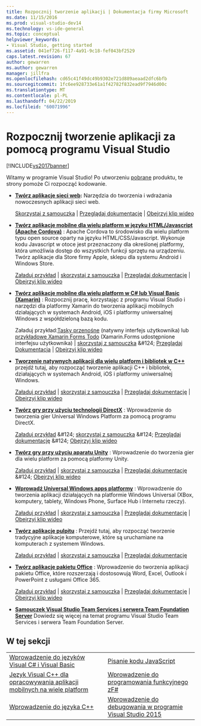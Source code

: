 ```yaml
---
title: Rozpocznij tworzenie aplikacji | Dokumentacja firmy Microsoft
ms.date: 11/15/2016
ms.prod: visual-studio-dev14
ms.technology: vs-ide-general
ms.topic: conceptual
helpviewer_keywords:
- Visual Studio, getting started
ms.assetid: 041ef726-f117-4a91-9c18-fef043bf2529
caps.latest.revision: 67
author: gewarren
ms.author: gewarren
manager: jillfra
ms.openlocfilehash: cd65c41f49dc49b9302e721d889aeaad2dfc6bfb
ms.sourcegitcommit: 1fc6ee928733e61a1f42782f832ead9f7946d00c
ms.translationtype: MT
ms.contentlocale: pl-PL
ms.lasthandoff: 04/22/2019
ms.locfileid: "60071996"
---
```

# <a name="get-started-developing-with-visual-studio"></a>Rozpocznij tworzenie aplikacji za pomocą programu Visual Studio
[!INCLUDE[vs2017banner](../includes/vs2017banner.md)]

Witamy w programie Visual Studio! Po utworzeniu [pobrane](http://www.visualstudio.com/community) produktu, te strony pomoże Ci rozpocząć kodowanie.

- **[Twórz aplikacje sieci web](https://www.visualstudio.com/features/modern-web-tooling-vs):** Narzędzia do tworzenia i wdrażania nowoczesnych aplikacji sieci web.

     [Skorzystaj z samouczka](https://docs.asp.net/en/latest/tutorials/your-first-aspnet-application.html) &#124; [Przeglądaj dokumentację](https://docs.asp.net/) &#124; [Obejrzyj klip wideo](http://www.asp.net/vnext)

- **[Twórz aplikacje mobilne dla wielu platform w języku HTML/Javascript (Apache Cordova)](http://taco.visualstudio.com/docs/get-started-first-mobile-app/)**  :               Apache Cordova to środowisko dla wielu platform typu open source oparty na języku HTML/CSS/Javascript.  Wykonuje kodu Javascript w otoce jest przeznaczony dla określonej platformy, która umożliwia dostęp do wszystkich funkcji sprzętu na urządzeniu. Twórz aplikacje dla Store firmy Apple, sklepu dla systemu Android i Windows Store.

     [Załaduj przykład](https://github.com/Microsoft/cordova-samples/tree/master/todo-angularjs) &#124; [skorzystaj z samouczka](http://taco.visualstudio.com/docs/get-started-first-mobile-app/) &#124; [Przeglądaj dokumentację](http://taco.visualstudio.com/docs/get-started-vs-tools-apache-cordova/) &#124; [Obejrzyj klip wideo](https://channel9.msdn.com/Blogs/Seth-Juarez/Getting-Started-with-Apache-Cordova-in-Visual-Studio)

- **[Twórz aplikacje mobilne dla wielu platform w C# lub Visual Basic (Xamarin)](../cross-platform/visual-studio-and-xamarin.md)**  : Rozpocznij pracę, korzystając z programu Visual Studio i narzędzi dla platformy Xamarin do tworzenia aplikacji mobilnych działających w systemach Android, iOS i platformy uniwersalnej Windows z współdzieloną bazą kodu.

     Załaduj przykład:[Tasky przenośne](http://developer.xamarin.com/samples/mobile/TaskyPortable/) (natywny interfejs użytkownika) lub [przykładowe Xamarin Forms Todo](https://github.com/xamarin/xamarin-forms-samples/tree/master/Todo) (Xamarin.Forms udostępnione interfejsu użytkownika) &#124; [skorzystaj z samouczka](https://msdn.microsoft.com/library/dn879698\(v=vs.140\).aspx) &#124; [Przeglądaj Dokumentacja](https://msdn.microsoft.com/library/mt299001.aspx) &#124; [Obejrzyj klip wideo](https://channel9.msdn.com/Series/Cross-Platform-Development-with-Xamarin--Visual-Studio/01)

- **[Tworzenie natywnych aplikacji dla wielu platform i bibliotek w C++](https://www.visualstudio.com/explore/cplusplus-mdd-vs.aspx)**  przejdź tutaj, aby rozpocząć tworzenie aplikacji C++ i bibliotek, działających w systemach Android, iOS i platformy uniwersalnej Windows.

     [Załaduj przykład](https://code.msdn.microsoft.com/MoreTeaPots-Android-a9bd8549) &#124; [skorzystaj z samouczka](https://msdn.microsoft.com/library/dn707595.aspx) &#124; [Przeglądaj dokumentację](https://msdn.microsoft.com/library/dn707591.aspx) &#124; [Obejrzyj klip wideo](https://channel9.msdn.com/Series/ConnectOn-Demand/239)

- **[Twórz gry przy użyciu technologii DirectX](https://msdn.microsoft.com/library/windows/desktop/ee663274\(v=vs.85\).aspx)**  : Wprowadzenie do tworzenia gier Universal Windows Platform za pomocą programu DirectX.

     [Załaduj przykład](https://msdn.microsoft.com/library/windows/desktop/bb153300\(v=vs.85\).aspx) &#124; [skorzystaj z samouczka](https://msdn.microsoft.com/library/windows/desktop/bb153264\(v=vs.85\).aspx) &#124; [Przeglądaj dokumentację](https://msdn.microsoft.com/library/windows/desktop/ee663274\(v=vs.85\).aspx) &#124; [Obejrzyj klip wideo](https://channel9.msdn.com/Series/Introduction-to-C-and-DirectX-Game-Development/01)

- **[Twórz gry przy użyciu aparatu Unity](../cross-platform/visual-studio-tools-for-unity.md)**  : Wprowadzenie do tworzenia gier dla wielu platform za pomocą platformy Unity.

     [Załaduj przykład](http://unity3d.com/learn/resources/downloads) &#124; [skorzystaj z samouczka](http://unity3d.com/learn/tutorials/projects/roll-ball-tutorial) &#124; [Przeglądaj dokumentację](https://msdn.microsoft.com/library/dn940019\(v=vs.140\).aspx) &#124; [Obejrzyj klip wideo](https://www.youtube.com/playlist?list=PLReL099Y5nRfseAg0k1SJOlpqdcsDs8Em)

- **[Wprowadź Universal Windows apps platformy](https://dev.windows.com/windows-apps)**  : Wprowadzenie do tworzenia aplikacji działających na platformie Windows Universal (XBox, komputery, tablety, Windows Phone, Surface Hub i Internetu rzeczy).

     [Załaduj przykład](https://github.com/Microsoft/Windows-universal-samples) &#124; [skorzystaj z samouczka](https://msdn.microsoft.com/library/windows/apps/dn765018.aspx) &#124; [Przeglądaj dokumentację](https://dev.windows.com) &#124; [Obejrzyj klip wideo](https://channel9.msdn.com/Blogs/One-Dev-Minute/Getting-started-with-Windows-10)

- **[Twórz aplikacje pulpitu](https://dev.windows.com/desktop)**  : Przejdź tutaj, aby rozpocząć tworzenie tradycyjne aplikacje komputerowe, które są uruchamiane na komputerach z systemem Windows.

     [Załaduj przykład](https://github.com/microsoft/windows-classic-samples) &#124; [skorzystaj z samouczka](https://msdn.microsoft.com/library/dd492171.aspx) &#124; [Przeglądaj dokumentację](https://dev.windows.com/desktop)

- **[Twórz aplikacje pakietu Office](https://msdn.microsoft.com/library/fp161347.aspx)**  : Wprowadzenie do tworzenia aplikacji pakietu Office, które rozszerzają i dostosowują Word, Excel, Outlook i PowerPoint z usługami Office 365.

     [Załaduj przykład](https://code.msdn.microsoft.com/office365/) &#124; [skorzystaj z samouczka](http://dev.office.com/getting-started/office365apis) &#124; [Przeglądaj dokumentację](https://msdn.microsoft.com/office/aa905340.aspx) &#124; [Obejrzyj klip wideo](http://dev.office.com/videos)

- **[Samouczek Visual Studio Team Services i serwera Team Foundation Server](https://www.visualstudio.com/products/visual-studio-team-services-vs)**  Dowiedz się więcej na temat programu Visual Studio Team Services i serwera Team Foundation Server.

## <a name="in-this-section"></a>W tej sekcji

|||
|-|-|
|[Wprowadzenie do języków Visual C# i Visual Basic](../ide/getting-started-with-visual-csharp-and-visual-basic.md)|[Pisanie kodu JavaScript](http://msdn.microsoft.com/library/cte3c772\(v=vs.94\).aspx)|
|[Język Visual C++ dla opracowywania aplikacji mobilnych na wiele platform](../cross-platform/visual-cpp-for-cross-platform-mobile-development.md)|[Wprowadzenie do programowania funkcyjnego zF#](http://msdn.microsoft.com/library/vstudio/dd233147.aspx)|
|[Wprowadzenie do języka C++](../ide/getting-started-with-cpp-in-visual-studio.md)|[Wprowadzenie do debugowania w programie Visual Studio 2015](../ide/getting-started-with-debugging-in-visual-studio-2015.md)|
